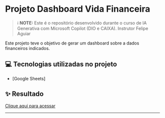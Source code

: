 # Projeto Dashboard Vida Financeira


 > ℹ️ **NOTE:** Este é o repositório desenvolvido durante o curso de IA Generativa com Microsoft Copilot (DIO e CAIXA). Instrutor Felipe Aguiar

Este projeto teve o objetivo de gerar um dashboard sobre a dados financeiros indicados.


## 💻 Tecnologias utilizadas no projeto

- [Google Sheets]

## ✨ Resultado

<a href="https://github.com/crodgit/dashboard-planilha-inteligente/blob/main/output/Dashboard.xlsx" title="View file now"> Clique aqui para acessar</a>


---

